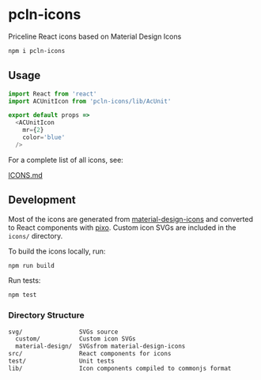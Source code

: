 
# pcln-icons

Priceline React icons based on Material Design Icons

```sh
npm i pcln-icons
```

## Usage

```js
import React from 'react'
import ACUnitIcon from 'pcln-icons/lib/AcUnit'

export default props =>
  <ACUnitIcon
    mr={2}
    color='blue'
  />
```

For a complete list of all icons, see:

[ICONS.md](ICONS.md)

## Development

Most of the icons are generated from [material-design-icons][]
and converted to React components with [pixo][].
Custom icon SVGs are included in the `icons/` directory.

To build the icons locally, run:

```sh
npm run build
```

Run tests:

```sh
npm test
```

[material-design-icons]: https://github.com/google/material-design-icons
[pixo]: https://github.com/c8r/pixo

### Directory Structure

```sh
svg/                SVGs source
  custom/           Custom icon SVGs
  material-design/  SVGsfrom material-design-icons
src/                React components for icons
test/               Unit tests
lib/                Icon components compiled to commonjs format
```
